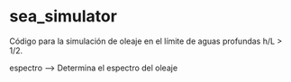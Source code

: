 # sea_simulator
Código para la simulación de oleaje en el límite de aguas profundas h/L > 1/2. 

espectro --> Determina el espectro del oleaje
